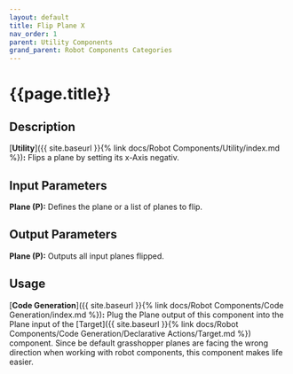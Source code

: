 ```yaml
---
layout: default
title: Flip Plane X
nav_order: 1
parent: Utility Components
grand_parent: Robot Components Categories
---
```


# **{{page.title}}**

## **Description**

[**Utility**]({{ site.baseurl }}{% link docs/Robot Components/Utility/index.md %})**:** 
Flips a plane by setting its x-Axis negativ.

## **Input Parameters**

**Plane (P):** Defines the plane or a list of planes to flip.

## **Output Parameters**

**Plane (P):** Outputs all input planes flipped.

## **Usage**

[**Code Generation**]({{ site.baseurl }}{% link docs/Robot Components/Code Generation/index.md %})**:** 
Plug the Plane output of this component into the Plane input of the [Target]({{ site.baseurl }}{% link docs/Robot Components/Code Generation/Declarative Actions/Target.md %}) component. 
Since be default grasshopper planes are facing the wrong direction when working with robot components, this component makes life easier.
